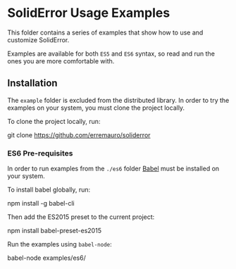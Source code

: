 # SolidError Usage Examples

This folder contains a series of examples that show how to use and customize SolidError. 

Examples are available for both `ES5` and `ES6` syntax, so read and run the ones you are more comfortable with.

## Installation

The `example` folder is excluded from the distributed library. In order to try the examples on your system, you must clone the project locally.

To clone the project locally, run:

  git clone https://github.com/erremauro/soliderror

### ES6 Pre-requisites

In order to run examples from the `./es6` folder [Babel][1] must be installed on your system.

To install babel globally, run:

  npm install -g babel-cli


Then add the ES2015 preset to the current project:

  npm install babel-preset-es2015


Run the examples using `babel-node`:

  babel-node examples/es6/<example-folder>


[1]: https://babeljs.io/docs/usage/cli/ "Read Babel CLI usage"